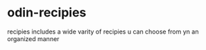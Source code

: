 # odin-recipies
recipies includes a wide varity of recipies u can choose from
yn an organized manner

